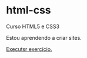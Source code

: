 # html-css
 Curso HTML5 e CSS3

Estou aprendendo a criar sites.

<a href="https://raphaellapetina.github.io/html-css/Exercic%C3%ADos/ex001/index2.html"> Executsr exercício.</a>